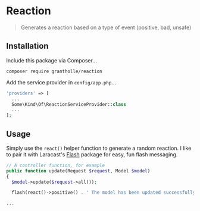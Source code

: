 # Reaction

> Generates a reaction based on a type of event (positive, bad, unsafe)

## Installation

Include this package via Composer...

```console
composer require grantholle/reaction
```

Add the service provider in `config/app.php`...

```php
'providers' => [
  ...
  Some\Kind\Of\ReactionServiceProvider::class
  ...
];
```

## Usage

Simply use the `react()` helper function to generate a random reaction. I like to pair it with Laracast's [Flash](https://github.com/laracasts/flash) package for easy, fun flash messaging.

```php
// A controller function, for example
public function update(Request $request, Model $model)
{
  $model->update($request->all());

  flash(react()->positive() . ' The model has been updated successfully.')->success();

...
```
